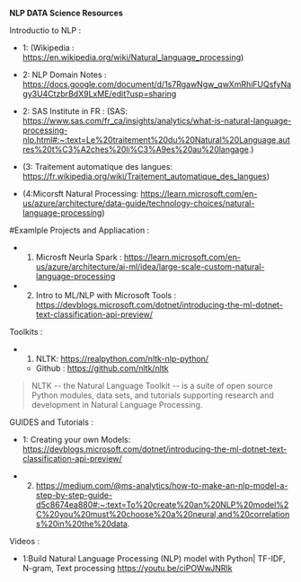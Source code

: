 **NLP DATA Science Resources** 

 Introductio to NLP :
   * 1: (Wikipedia : https://en.wikipedia.org/wiki/Natural_language_processing)
   * 2: NLP Domain Notes : https://docs.google.com/document/d/1s7RgawNgw_qwXmRhiFUQsfyNagy3U4CtzbrBdX9LxME/edit?usp=sharing
 * 2: SAS Institute in FR : (SAS: https://www.sas.com/fr_ca/insights/analytics/what-is-natural-language-processing-nlp.html#:~:text=Le%20traitement%20du%20Natural%20Language,autres%20t%C3%A2ches%20li%C3%A9es%20au%20langage.)
   
* (3: Traitement automatique des langues: https://fr.wikipedia.org/wiki/Traitement_automatique_des_langues)
* (4:Micorsft Natural Processing: https://learn.microsoft.com/en-us/azure/architecture/data-guide/technology-choices/natural-language-processing)


#Examlple Projects and Appliacation :
  * 1. Microsft Neurla Spark : https://learn.microsoft.com/en-us/azure/architecture/ai-ml/idea/large-scale-custom-natural-language-processing
  
  * 2. Intro to ML/NLP with Microsoft Tools : https://devblogs.microsoft.com/dotnet/introducing-the-ml-dotnet-text-classification-api-preview/

 Toolkits : 
* 1. NLTK: https://realpython.com/nltk-nlp-python/
  * Github : https://github.com/nltk/nltk
> NLTK -- the Natural Language Toolkit -- is a suite of open source Python modules, data sets, and tutorials supporting research and development in Natural Language Processing.

 GUIDES and Tutorials :
   * 1: Creating your own Models: https://devblogs.microsoft.com/dotnet/introducing-the-ml-dotnet-text-classification-api-preview/
  
 * 2. https://medium.com/@ms-analytics/how-to-make-an-nlp-model-a-step-by-step-guide-d5c8674ea880#:~:text=To%20create%20an%20NLP%20model%2C%20you%20must%20choose%20a%20neural,and%20correlations%20in%20the%20data. 
  
Videos :
  * 1:Build Natural Language Processing (NLP) model with Python| TF-IDF, N-gram, Text processing https://youtu.be/ciPOWwJNRlk
